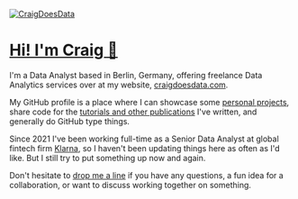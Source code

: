 [![CraigDoesData][logo]][link]

[logo]: https://www.craigdoesdata.com/img/logo/logo.png
[link]: https://www.craigdoesdata.com/

# [Hi! I'm Craig 👋](https://www.craigdoesdata.com)



I'm a Data Analyst based in Berlin, Germany, offering freelance Data Analytics services over at my website, [craigdoesdata.com](https://www.craigdoesdata.com).

My GitHub profile is a place where I can showcase some [personal projects](https://www.craigdoesdata.com/projects.html), share code for the [tutorials and other publications](https://www.craigdoesdata.com/blog.html) I've written, and generally do GitHub type things.

Since 2021 I've been working full-time as a Senior Data Analyst at global fintech firm [Klarna](https://www.klarna.com/), so I haven't been updating things here as often as I'd like. But I still try to put something up now and again.

Don't hesitate to [drop me a line](https://www.craigdoesdata.com/contact.html) if you have any questions, a fun idea for a collaboration, or want to discuss working together on something.

